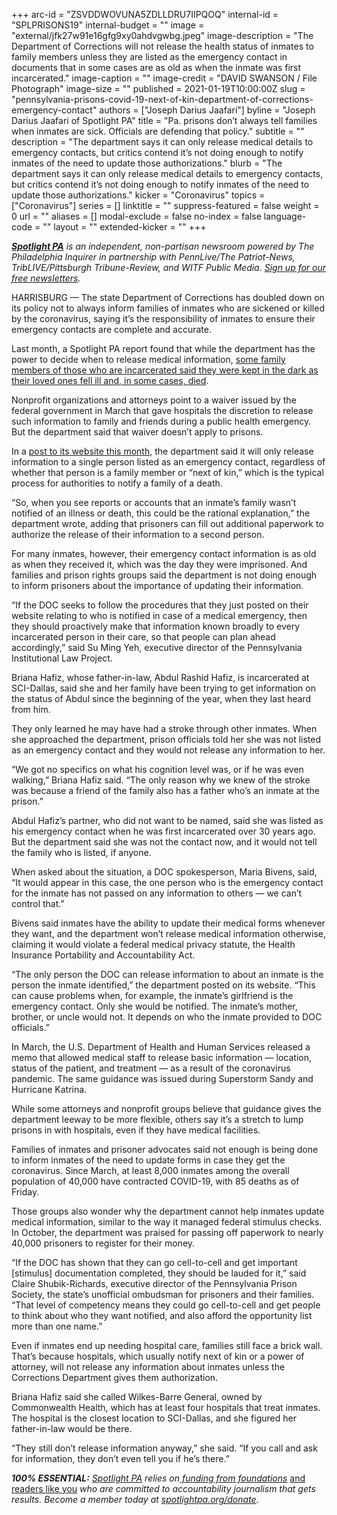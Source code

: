 +++
arc-id = "ZSVDDWOVUNA5ZDLLDRU7IIPQOQ"
internal-id = "SPLPRISONS19"
internal-budget = ""
image = "external/jfk27w91e16gfg9xy0ahdvgwbg.jpeg"
image-description = "The Department of Corrections will not release the health status of inmates to family members unless they are listed as the emergency contact in documents that in some cases are as old as when the inmate was first incarcerated."
image-caption = ""
image-credit = "DAVID SWANSON / File Photograph"
image-size = ""
published = 2021-01-19T10:00:00Z
slug = "pennsylvania-prisons-covid-19-next-of-kin-department-of-corrections-emergency-contact"
authors = ["Joseph Darius Jaafari"]
byline = "Joseph Darius Jaafari of Spotlight PA"
title = "Pa. prisons don’t always tell families when inmates are sick. Officials are defending that policy."
subtitle = ""
description = "The department says it can only release medical details to emergency contacts, but critics contend it’s not doing enough to notify inmates of the need to update those authorizations."
blurb = "The department says it can only release medical details to emergency contacts, but critics contend it’s not doing enough to notify inmates of the need to update those authorizations."
kicker = "Coronavirus"
topics = ["Coronavirus"]
series = []
linktitle = ""
suppress-featured = false
weight = 0
url = ""
aliases = []
modal-exclude = false
no-index = false
language-code = ""
layout = ""
extended-kicker = ""
+++

<a href="https://www.spotlightpa.org/"><i><b>Spotlight PA</b></i></a><i> is an independent, non-partisan newsroom powered by The Philadelphia Inquirer in partnership with PennLive/The Patriot-News, TribLIVE/Pittsburgh Tribune-Review, and WITF Public Media. </i><a href="https://www.spotlightpa.org/newsletters"><i>Sign up for our free newsletters</i></a><i>.</i>

HARRISBURG — The state Department of Corrections has doubled down on its policy not to always inform families of inmates who are sickened or killed by the coronavirus, saying it’s the responsibility of inmates to ensure their emergency contacts are complete and accurate.

Last month, a Spotlight PA report found that while the department has the power to decide when to release medical information, <a href="https://www.spotlightpa.org/news/2020/12/pennsylvania-coronavirus-prisons-hipaa-inmates-medical-condition-families-blocked/" target=_blank>some family members of those who are incarcerated said they were kept in the dark as their loved ones fell ill and, in some cases, died</a>.

Nonprofit organizations and attorneys point to a waiver issued by the federal government in March that gave hospitals the discretion to release such information to family and friends during a public health emergency. But the department said that waiver doesn’t apply to prisons.

In a <a href="https://www.cor.pa.gov/CorrectionalNewsfront/Pages/Article.aspx?post=1433">post to its website this month,</a> the department said it will only release information to a single person listed as an emergency contact, regardless of whether that person is a family member or “next of kin,” which is the typical process for authorities to notify a family of a death.

<script src="https://www.spotlightpa.org/embed.js" async></script><div data-spl-embed-version="1" data-spl-src="https://www.spotlightpa.org/embeds/donate/?teaser_text=Spotlight%20PA%20provides%20essential%2C%20public-service%20journalism%20thanks%20to%20readers%20like%20you.%20Help%20us%20continue%20that%20work."></div>

“So, when you see reports or accounts that an inmate’s family wasn’t notified of an illness or death, this could be the rational explanation,” the department wrote, adding that prisoners can fill out additional paperwork to authorize the release of their information to a second person.

For many inmates, however, their emergency contact information is as old as when they received it, which was the day they were imprisoned. And families and prison rights groups said the department is not doing enough to inform prisoners about the importance of updating their information.

“If the DOC seeks to follow the procedures that they just posted on their website relating to who is notified in case of a medical emergency, then they should proactively make that information known broadly to every incarcerated person in their care, so that people can plan ahead accordingly,” said Su Ming Yeh, executive director of the Pennsylvania Institutional Law Project.

Briana Hafiz, whose father-in-law, Abdul Rashid Hafiz, is incarcerated at SCI-Dallas, said she and her family have been trying to get information on the status of Abdul since the beginning of the year, when they last heard from him.

They only learned he may have had a stroke through other inmates. When she approached the department, prison officials told her she was not listed as an emergency contact and they would not release any information to her.

“We got no specifics on what his cognition level was, or if he was even walking,” Briana Hafiz said. “The only reason why we knew of the stroke was because a friend of the family also has a father who’s an inmate at the prison.”

Abdul Hafiz’s partner, who did not want to be named, said she was listed as his emergency contact when he was first incarcerated over 30 years ago. But the department said she was not the contact now, and it would not tell the family who is listed, if anyone.

When asked about the situation, a DOC spokesperson, Maria Bivens, said, “It would appear in this case, the one person who is the emergency contact for the inmate has not passed on any information to others — we can’t control that.”

Bivens said inmates have the ability to update their medical forms whenever they want, and the department won’t release medical information otherwise, claiming it would violate a federal medical privacy statute, the Health Insurance Portability and Accountability Act.

“The only person the DOC can release information to about an inmate is the person the inmate identified,” the department posted on its website. “This can cause problems when, for example, the inmate’s girlfriend is the emergency contact. Only she would be notified. The inmate’s mother, brother, or uncle would not. It depends on who the inmate provided to DOC officials.”

In March, the U.S. Department of Health and Human Services released a memo that allowed medical staff to release basic information — location, status of the patient, and treatment — as a result of the coronavirus pandemic. The same guidance was issued during Superstorm Sandy and Hurricane Katrina.

While some attorneys and nonprofit groups believe that guidance gives the department leeway to be more flexible, others say it’s a stretch to lump prisons in with hospitals, even if they have medical facilities.

Families of inmates and prisoner advocates said not enough is being done to inform inmates of the need to update forms in case they get the coronavirus. Since March, at least 8,000 inmates among the overall population of 40,000 have contracted COVID-19, with 85 deaths as of Friday.

<script src="https://www.spotlightpa.org/embed.js" async></script><div data-spl-embed-version="1" data-spl-src="https://www.spotlightpa.org/embeds/newsletter-covid/"></div>

Those groups also wonder why the department cannot help inmates update medical information, similar to the way it managed federal stimulus checks. In October, the department was praised for passing off paperwork to nearly 40,000 prisoners to register for their money.

“If the DOC has shown that they can go cell-to-cell and get important [stimulus] documentation completed, they should be lauded for it,” said Claire Shubik-Richards, executive director of the Pennsylvania Prison Society, the state’s unofficial ombudsman for prisoners and their families. “That level of competency means they could go cell-to-cell and get people to think about who they want notified, and also afford the opportunity list more than one name.”

Even if inmates end up needing hospital care, families still face a brick wall. That’s because hospitals, which usually notify next of kin or a power of attorney, will not release any information about inmates unless the Corrections Department gives them authorization.

Briana Hafiz said she called Wilkes-Barre General, owned by Commonwealth Health, which has at least four hospitals that treat inmates. The hospital is the closest location to SCI-Dallas, and she figured her father-in-law would be there.

“They still don’t release information anyway,” she said. “If you call and ask for information, they don’t even tell you if he’s there.”

<i><b>100% ESSENTIAL:</b></i><i> </i><a href="https://www.spotlightpa.org/"><i>Spotlight PA</i></a><i> relies on</i><a href="https://www.spotlightpa.org/support"><i> funding from foundations</i></a><i> </i><a href="https://www.spotlightpa.org/support">and readers like you</a><i> who are committed to accountability journalism that gets results. Become a member today at </i><a href="/donate?campaign=701Dn000000YgovIAC"><i>spotlightpa.org/donate</i></a><i>.</i>
